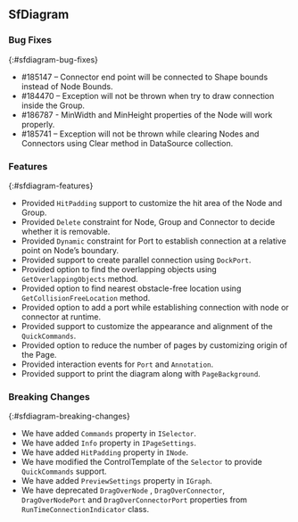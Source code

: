 ## SfDiagram

### Bug Fixes
{:#sfdiagram-bug-fixes}

* \#185147 – Connector end point will be connected to Shape bounds instead of Node Bounds.
* \#184470 – Exception will not be thrown when try to draw connection inside the Group.
* \#186787 - MinWidth and MinHeight properties of the Node will work properly.
* \#185741 – Exception will not be thrown while clearing Nodes and Connectors using Clear method in DataSource collection.


### Features
{:#sfdiagram-features}

* Provided `HitPadding` support to customize the hit area of the Node and Group.
* Provided `Delete` constraint for Node, Group and Connector to decide whether it is removable.
* Provided `Dynamic` constraint for Port to establish connection at a relative point on Node’s boundary.
* Provided support to create parallel connection using `DockPort`.
* Provided option to find the overlapping objects using `GetOverlappingObjects` method.
* Provided option to find nearest obstacle-free location using `GetCollisionFreeLocation` method.
* Provided option to add a port while establishing connection with node or connector at runtime.
* Provided support to customize the appearance and alignment of the `QuickCommands`.
* Provided option to reduce the number of pages by customizing origin of the Page. 
* Provided interaction events for `Port` and `Annotation`.
* Provided support to print the diagram along with `PageBackground`.


### Breaking Changes
{:#sfdiagram-breaking-changes}

* We have added `Commands` property in `ISelector`.
* We have added `Info` property in `IPageSettings`.
* We have added `HitPadding` property in `INode`.
* We have modified the ControlTemplate of the `Selector` to provide `QuickCommands` support.
* We have added `PreviewSettings` property in `IGraph`.
* We have deprecated `DragOverNode` , `DragOverConnector`, `DragOverNodePort` and `DragOverConnectorPort` properties from `RunTimeConnectionIndicator` class. 
